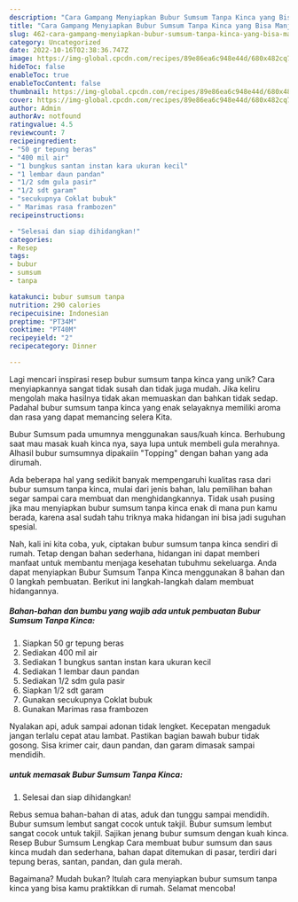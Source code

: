 ```yaml
---
description: "Cara Gampang Menyiapkan Bubur Sumsum Tanpa Kinca yang Bisa Manjain Lidah"
title: "Cara Gampang Menyiapkan Bubur Sumsum Tanpa Kinca yang Bisa Manjain Lidah"
slug: 462-cara-gampang-menyiapkan-bubur-sumsum-tanpa-kinca-yang-bisa-manjain-lidah
category: Uncategorized
date: 2022-10-16T02:38:36.747Z
image: https://img-global.cpcdn.com/recipes/89e86ea6c948e44d/680x482cq70/bubur-sumsum-tanpa-kinca-foto-resep-utama.jpg
hideToc: false
enableToc: true
enableTocContent: false
thumbnail: https://img-global.cpcdn.com/recipes/89e86ea6c948e44d/680x482cq70/bubur-sumsum-tanpa-kinca-foto-resep-utama.jpg
cover: https://img-global.cpcdn.com/recipes/89e86ea6c948e44d/680x482cq70/bubur-sumsum-tanpa-kinca-foto-resep-utama.jpg
author: Admin
authorAv: notfound
ratingvalue: 4.5
reviewcount: 7
recipeingredient:
- "50 gr tepung beras"
- "400 mil air"
- "1 bungkus santan instan kara ukuran kecil"
- "1 lembar daun pandan"
- "1/2 sdm gula pasir"
- "1/2 sdt garam"
- "secukupnya Coklat bubuk"
- " Marimas rasa frambozen"
recipeinstructions:

- "Selesai dan siap dihidangkan!"
categories:
- Resep
tags:
- bubur
- sumsum
- tanpa

katakunci: bubur sumsum tanpa 
nutrition: 290 calories
recipecuisine: Indonesian
preptime: "PT34M"
cooktime: "PT40M"
recipeyield: "2"
recipecategory: Dinner

---
```





Lagi mencari inspirasi resep bubur sumsum tanpa kinca yang unik? Cara menyiapkannya sangat tidak susah dan tidak juga mudah. Jika keliru mengolah maka hasilnya tidak akan memuaskan dan bahkan tidak sedap. Padahal bubur sumsum tanpa kinca yang enak selayaknya memiliki aroma dan rasa yang dapat memancing selera Kita.





Bubur Sumsum pada umumnya menggunakan saus/kuah kinca. Berhubung saat mau masak kuah kinca nya, saya lupa untuk membeli gula merahnya. Alhasil bubur sumsumnya dipakaiin &#34;Topping&#34; dengan bahan yang ada dirumah.

Ada beberapa hal yang sedikit banyak mempengaruhi kualitas rasa dari bubur sumsum tanpa kinca, mulai dari jenis bahan, lalu pemilihan bahan segar sampai cara membuat dan menghidangkannya. Tidak usah pusing jika mau menyiapkan bubur sumsum tanpa kinca enak di mana pun kamu berada, karena asal sudah tahu triknya maka hidangan ini bisa jadi suguhan spesial.






Nah, kali ini kita coba, yuk, ciptakan bubur sumsum tanpa kinca sendiri di rumah. Tetap dengan bahan sederhana, hidangan ini dapat memberi manfaat untuk membantu menjaga kesehatan tubuhmu sekeluarga. Anda dapat menyiapkan Bubur Sumsum Tanpa Kinca menggunakan 8 bahan dan 0 langkah pembuatan. Berikut ini langkah-langkah dalam membuat hidangannya.

<!--inarticleads1-->

##### Bahan-bahan dan bumbu yang wajib ada untuk pembuatan Bubur Sumsum Tanpa Kinca:

1. Siapkan 50 gr tepung beras
1. Sediakan 400 mil air
1. Sediakan 1 bungkus santan instan kara ukuran kecil
1. Sediakan 1 lembar daun pandan
1. Sediakan 1/2 sdm gula pasir
1. Siapkan 1/2 sdt garam
1. Gunakan secukupnya Coklat bubuk
1. Gunakan  Marimas rasa frambozen


Nyalakan api, aduk sampai adonan tidak lengket. Kecepatan mengaduk jangan terlalu cepat atau lambat. Pastikan bagian bawah bubur tidak gosong. Sisa krimer cair, daun pandan, dan garam dimasak sampai mendidih. 

<!--inarticleads2-->

#####  untuk memasak Bubur Sumsum Tanpa Kinca:


1. Selesai dan siap dihidangkan!

Rebus semua bahan-bahan di atas, aduk dan tunggu sampai mendidih. Bubur sumsum lembut sangat cocok untuk takjil. Bubur sumsum lembut sangat cocok untuk takjil. Sajikan jenang bubur sumsum dengan kuah kinca. Resep Bubur Sumsum Lengkap Cara membuat bubur sumsum dan saus kinca mudah dan sederhana, bahan dapat ditemukan di pasar, terdiri dari tepung beras, santan, pandan, dan gula merah. 

Bagaimana? Mudah bukan? Itulah cara menyiapkan bubur sumsum tanpa kinca yang bisa kamu praktikkan di rumah. Selamat mencoba!
